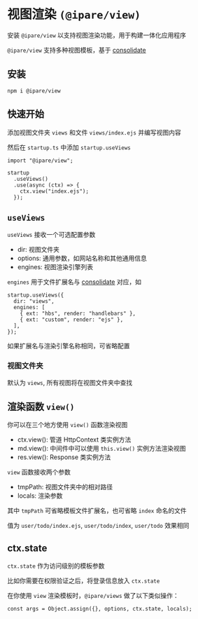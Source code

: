 # 视图渲染 `(@ipare/view)`

安装 `@ipare/view` 以支持视图渲染功能，用于构建一体化应用程序

`@ipare/view` 支持多种视图模板，基于 [consolidate](https://github.com/tj/consolidate.js)

## 安装

```
npm i @ipare/view
```

## 快速开始

添加视图文件夹 `views` 和文件 `views/index.ejs` 并编写视图内容

然后在 `startup.ts` 中添加 `startup.useViews`

```TS
import "@ipare/view";

startup
  .useViews()
  .use(async (ctx) => {
    ctx.view("index.ejs");
  });
```

## `useViews`

`useViews` 接收一个可选配置参数

- dir: 视图文件夹
- options: 通用参数，如网站名称和其他通用信息
- engines: 视图渲染引擎列表

`engines` 用于文件扩展名与 [consolidate](https://github.com/tj/consolidate.js) 对应，如

```TS
startup.useViews({
  dir: "views",
  engines: [
    { ext: "hbs", render: "handlebars" },
    { ext: "custom", render: "ejs" },
  ],
});
```

如果扩展名与渲染引擎名称相同，可省略配置

### 视图文件夹

默认为 `views`, 所有视图将在视图文件夹中查找

## 渲染函数 `view()`

你可以在三个地方使用 `view()` 函数渲染视图

- ctx.view(): 管道 HttpContext 类实例方法
- md.view(): 中间件中可以使用 `this.view()` 实例方法渲染视图
- res.view(): Response 类实例方法

`view` 函数接收两个参数

- tmpPath: 视图文件夹中的相对路径
- locals: 渲染参数

其中 `tmpPath` 可省略模板文件扩展名，也可省略 `index` 命名的文件

值为 `user/todo/index.ejs`, `user/todo/index`, `user/todo` 效果相同

## ctx.state

`ctx.state` 作为访问级别的模板参数

比如你需要在权限验证之后，将登录信息放入 `ctx.state`

在你使用 `view` 渲染模板时，`@ipare/views` 做了以下类似操作：

```TS
const args = Object.assign({}, options, ctx.state, locals);
```
